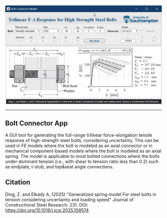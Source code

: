 <p align="center">
  <img width="800" src="misc\BoltApp-gif.gif" alt="Bolt Connector App GIF">
</p>

---------------

## Bolt Connector App
A GUI tool for generating the full-range trilinear force-elongation tensile response of high-strength steel bolts, considering uncertainty. This can be used in FE models where the bolt is modeled as an axial connector or in mechanical component-based models where the bolt is modeled as an axial spring. The model is applicable to most bolted connections where the bolts under dominant tension (i.e., with shear to tension ratio less than 0.2) such as endplate, t-stub, and top&seat angle connections.

## Citation
Ding, Z. and Elkady A, (2025) "Generalized spring model For steel bolts in tension considering uncertainty and loading speed" Journal of Constructional Steel Research: 231. DOI: https://doi.org/10.1016/j.jcsr.2025.109574
